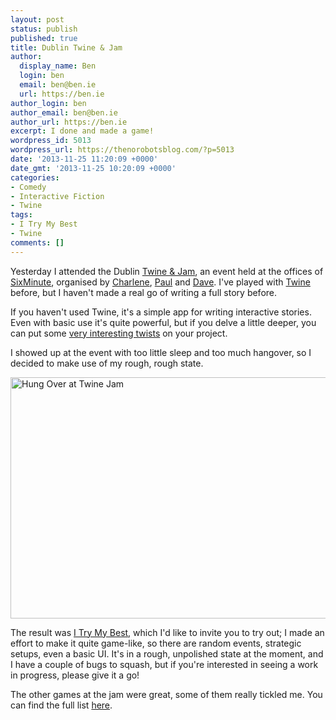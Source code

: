 ```yaml
---
layout: post
status: publish
published: true
title: Dublin Twine & Jam
author:
  display_name: Ben
  login: ben
  email: ben@ben.ie
  url: https://ben.ie
author_login: ben
author_email: ben@ben.ie
author_url: https://ben.ie
excerpt: I done and made a game!
wordpress_id: 5013
wordpress_url: https://thenorobotsblog.com/?p=5013
date: '2013-11-25 11:20:09 +0000'
date_gmt: '2013-11-25 10:20:09 +0000'
categories:
- Comedy
- Interactive Fiction
- Twine
tags:
- I Try My Best
- Twine
comments: []
---
```

<p>Yesterday I attended the Dublin <a href="https://www.dublintwinejam.com" target="_blank">Twine &amp; Jam</a>, an event held at the offices of <a href="https://www.sixminute.com/" target="_blank">SixMinute</a>, organised by <a href="https://alphachar.com/" target="_blank">Charlene</a>, <a href="https://www.dreamfeel.net/" target="_blank">Paul</a> and <a href="https://davetheallthing.com/" target="_blank">Dave</a>. I've played with <a href="https://twinery.org" target="_blank">Twine</a> before, but I haven't made a real go of writing a full story before.</p>
<p>If you haven't used Twine, it's a simple app for writing interactive stories. Even with basic use it's quite powerful, but if you delve a little deeper, you can put some <a href="https://scoutshonour.com/cowgirl/" target="_blank">very interesting twists</a> on your project.</p>
<p>I showed up at the event with too little sleep and too much hangover, so I decided to make use of my rough, rough state.</p>
<p><img class="alignnone size-large wp-image-5015 aligncenter" alt="Hung Over at Twine Jam" src="https://thenorobotsblog.com/wp-content/uploads/2013/11/Photo-on-24-11-2013-at-11.41-1024x682.jpg" width="580" height="386" /></p>
<p>The result was <a href="https://philome.la/bursaar/i-try-my-best" target="_blank">I Try My Best</a>, which I'd like to invite you to try out; I made an effort to make it quite game-like, so there are random events, strategic setups, even a basic UI. It's in a rough, unpolished state at the moment, and I have a couple of bugs to squash, but if you're interested in seeing a work in progress, please give it a go!</p>
<p>The other games at the jam were great, some of them really tickled me. You can find the full list <a href="https://www.dublintwinejam.com/the-games.html" target="_blank">here</a>.</p>
